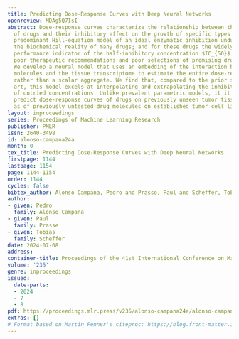 ```yaml
---
title: Predicting Dose-Response Curves with Deep Neural Networks
openreview: MDAg5Q7IsI
abstract: Dose-response curves characterize the relationship between the concentration
  of drugs and their inhibitory effect on the growth of specific types of cells. The
  predominant Hill-equation model of an ideal enzymatic inhibition unduly simplifies
  the biochemical reality of many drugs; and for these drugs the widely-used drug
  performance indicator of the half-inhibitory concentration $IC_{50}$ can lead to
  poor therapeutic recommendations and poor selections of promising drug candidates.
  We develop a neural model that uses an embedding of the interaction between drug
  molecules and the tissue transcriptome to estimate the entire dose-response curve
  rather than a scalar aggregate. We find that, compared to the prior state of the
  art, this model excels at interpolating and extrapolating the inhibitory effect
  of untried concentrations. Unlike prevalent parametric models, it it able to accurately
  predict dose-response curves of drugs on previously unseen tumor tissues as well
  as of previously untested drug molecules on established tumor cell lines.
layout: inproceedings
series: Proceedings of Machine Learning Research
publisher: PMLR
issn: 2640-3498
id: alonso-campana24a
month: 0
tex_title: Predicting Dose-Response Curves with Deep Neural Networks
firstpage: 1144
lastpage: 1154
page: 1144-1154
order: 1144
cycles: false
bibtex_author: Alonso Campana, Pedro and Prasse, Paul and Scheffer, Tobias
author:
- given: Pedro
  family: Alonso Campana
- given: Paul
  family: Prasse
- given: Tobias
  family: Scheffer
date: 2024-07-08
address:
container-title: Proceedings of the 41st International Conference on Machine Learning
volume: '235'
genre: inproceedings
issued:
  date-parts:
  - 2024
  - 7
  - 8
pdf: https://proceedings.mlr.press/v235/alonso-campana24a/alonso-campana24a.pdf
extras: []
# Format based on Martin Fenner's citeproc: https://blog.front-matter.io/posts/citeproc-yaml-for-bibliographies/
---
```

